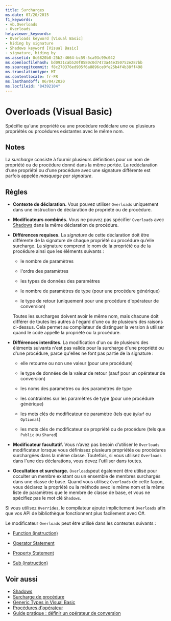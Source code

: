 ```yaml
---
title: Surcharges
ms.date: 07/20/2015
f1_keywords:
- vb.Overloads
- Overloads
helpviewer_keywords:
- Overloads keyword [Visual Basic]
- hiding by signature
- Shadows keyword [Visual Basic]
- signature, hiding by
ms.assetid: 0c6820b8-25b2-4664-bc59-5ca93c99c042
ms.openlocfilehash: bd0931cab520f8580c0d7473a44e350752e287bb
ms.sourcegitcommit: f8c270376ed905f6a8896ce0fe25b4f4b38ff498
ms.translationtype: MT
ms.contentlocale: fr-FR
ms.lasthandoff: 06/04/2020
ms.locfileid: "84392104"
---
```

# <a name="overloads-visual-basic"></a>Overloads (Visual Basic)

Spécifie qu'une propriété ou une procédure redéclare une ou plusieurs propriétés ou procédures existantes avec le même nom.

## <a name="remarks"></a>Notes

La *surcharge* consiste à fournir plusieurs définitions pour un nom de propriété ou de procédure donné dans la même portée. La redéclaration d’une propriété ou d’une procédure avec une signature différente est parfois appelée *masquage par signature*.

## <a name="rules"></a>Règles

- **Contexte de déclaration.** Vous pouvez utiliser `Overloads` uniquement dans une instruction de déclaration de propriété ou de procédure.

- **Modificateurs combinés.** Vous ne pouvez pas spécifier `Overloads` avec [Shadows](shadows.md) dans la même déclaration de procédure.

- **Différences requises.** La *signature* de cette déclaration doit être différente de la signature de chaque propriété ou procédure qu’elle surcharge. La signature comprend le nom de la propriété ou de la procédure ainsi que les éléments suivants :

  - le nombre de paramètres

  - l'ordre des paramètres

  - les types de données des paramètres

  - le nombre de paramètres de type (pour une procédure générique)

  - le type de retour (uniquement pour une procédure d'opérateur de conversion)

  Toutes les surcharges doivent avoir le même nom, mais chacune doit différer de toutes les autres à l'égard d'une ou de plusieurs des raisons ci-dessus. Cela permet au compilateur de distinguer la version à utiliser quand le code appelle la propriété ou la procédure.

- **Différences interdites.** La modification d'un ou de plusieurs des éléments suivants n'est pas valide pour la surcharge d'une propriété ou d'une procédure, parce qu'elles ne font pas partie de la signature :

  - elle retourne ou non une valeur (pour une procédure)

  - le type de données de la valeur de retour (sauf pour un opérateur de conversion)

  - les noms des paramètres ou des paramètres de type

  - les contraintes sur les paramètres de type (pour une procédure générique)

  - les mots clés de modificateur de paramètre (tels que `ByRef` ou `Optional`)

  - les mots clés de modificateur de propriété ou de procédure (tels que `Public` ou `Shared`)

- **Modificateur facultatif.** Vous n’avez pas besoin d’utiliser le `Overloads` modificateur lorsque vous définissez plusieurs propriétés ou procédures surchargées dans la même classe. Toutefois, si vous utilisez `Overloads` dans l'une des déclarations, vous devez l'utiliser dans toutes.

- **Occultation et surcharge.** `Overloads`peut également être utilisé pour occulter un membre existant ou un ensemble de membres surchargés dans une classe de base. Quand vous utilisez `Overloads` de cette façon, vous déclarez la propriété ou la méthode avec le même nom et la même liste de paramètres que le membre de classe de base, et vous ne spécifiez pas le mot clé `Shadows`.

Si vous utilisez `Overrides`, le compilateur ajoute implicitement `Overloads` afin que vos API de bibliothèque fonctionnent plus facilement avec C#.

Le modificateur `Overloads` peut être utilisé dans les contextes suivants :

- [Function (instruction)](../statements/function-statement.md)

- [Operator Statement](../statements/operator-statement.md)

- [Property Statement](../statements/property-statement.md)

- [Sub (instruction)](../statements/sub-statement.md)

## <a name="see-also"></a>Voir aussi

- [Shadows](shadows.md)
- [Surcharge de procédure](../../programming-guide/language-features/procedures/procedure-overloading.md)
- [Generic Types in Visual Basic](../../programming-guide/language-features/data-types/generic-types.md)
- [Procédures d'opérateur](../../programming-guide/language-features/procedures/operator-procedures.md)
- [Guide pratique : définir un opérateur de conversion](../../programming-guide/language-features/procedures/how-to-define-a-conversion-operator.md)
